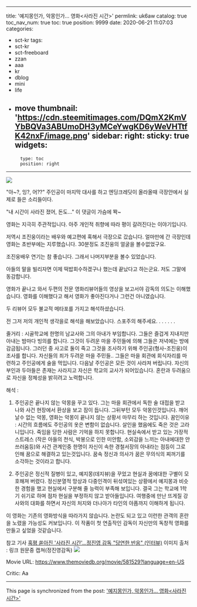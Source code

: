 
---
title: '예지몽인가, 악몽인가... 영화<사라진 시간>'
permlink: uk6aw
catalog: true
toc_nav_num: true
toc: true
position: 9999
date: 2020-06-21 11:07:03
categories:
- sct-kr
tags:
- sct-kr
- sct-freeboard
- zzan
- aaa
- kr
- dblog
- mini
- life
- move
thumbnail: 'https://cdn.steemitimages.com/DQmX2KmVYbBQVa3ABUmoDH3yMCeYwgKD6yWeVHTtfK42nxF/image.png'
sidebar:
    right:
        sticky: true
widgets:
    -
        type: toc
        position: right
---


![](https://cdn.steemitimages.com/DQmX2KmVYbBQVa3ABUmoDH3yMCeYwgKD6yWeVHTtfK42nxF/image.png)

"아~?, 잉?, 어??"
주인공이 마지막 대사를 하고 엔딩크레딧이 올라올때 극장안에서 실제로 들은 소리들이다.

"내 시간이 사라진 졌어, 돈도..." 이 댓글이 가슴에 똭~

영화는 지극히 주관적입니다. 아주 개인적 취향에 따라 평이 갈려진다는 이야기입니다. 

저역시 조진웅이라는 배우와 예고편에 혹해서 극장으로 갔습니다. 얼마만에 간 극장인데 영화는 초반부에는 지루했습니다.  30분정도 조진웅의 얼굴을 볼수없었구요. 

조진웅배우 연기는 참 좋습니다. 그래서 나머지부분을 볼수 있었습니다. 

아들의 말을 빌리자면 이제 떡밥회수하겠구나 했는데 끝났다고 하는군요. 저도 그말에 동감합니다. 

영화가 끝나고 와서 두편의 전문 영화리뷰어들의 영상을 보고서야 감독의 의도는 이해했습니다. 영화를 이해했다고 해서 영화가 좋아진다거나 그런건 아니였습니다. 

두 리뷰어 모두 불교적 메타포를 가지고 해석하셨습니다. 

전 그저 저의 개인적 생각을로 해석을 해보았습니다. 
스포주의 해주세요. 
.
.
.
.
.
.


줄거리 : 시골학교에 한명의 남교사와 그의 아내가 부임합니다. 그들은 즐겁게 지내지만 아내는 밤마다 빙의를 합니다.  그것이 두려운 마을 주민들에 의해 그들은 저녁에는 방에 감금됩니다. 
그러던 중 사고로 둘이 죽고 그것을 조사하기 위해 주인공(형사-조진웅)이 조사를 합니다. 자신들의 죄가 두려운 마을 주민들.. 그들은 마을 회관에 회식자리를 마련하고 주인공에게 술을 먹입니다. 
다음날 주인공은 모든 것이 사라져 버립니다. 자신의 부인과 두아들은 존재는 사라지고 자신은 학교의 교사가 되어있습니다. 혼란과 두려움으로 자신을 정체성을 밝히려고 노력합니다. 

해석 : 
1. 주인공은 끝나지 않는 악몽을 꾸고 있다. 그는 마을 회관에서 독한 술 대접을 받고 나와 사건 현장에서 환상을 보고 잠이 듭니다. 그뒤부턴 모두 악몽인것입니다. 깨어 날수 없는 악몽, 영화는 악몽이 끝나지 않는 상황서 마무리 하는 것입니다. 
꿈인이유 : 시간의 흐름에도 주인공의 옷은 변함이 없습니다. 살인을 했음에도 죽은 것은 고라니입니다. 죽임을 당한 사람은 기억을 하지 못합니다. 
현실속에서 받고 있는 가장적 스트레스 (작은 아들의 천식, 박봉으로 인한 미안함, 소외감을 느끼는 아내에대한 안쓰러움등)와 사건 관계인중 한명이 자신이 속한 경철서장의 아내라는 점등이 그로 인해 꿈으로 해결하고 있는것입니다. 
꿈속 정신과 의사가 꿈은 무의식의 찌꺼기를 소각하는 것이라고 합니다. 

2. 주인공은 정신적 질병이 있고, 예지몽(데지뷰)을 꾸었고 현실과 꿈에대한 구별이 모호해져 버렸다.
정신분열적 망상과 다중인격이 뒤섞여있는 상황에서 예지몽과 비슷한 경험을 했고 현실에서 구분해 줄 능력이 부족해 보입니다. 
결국 그는 학교에 1학기 쉬기로 하며 점차 현실을 부정하지 않고 받아들입니다. 여행중에 만난 뜨게질 강사와의 대화를 하면서 자신의 처지와 더나아가 타인의 아픔까지 이해하게 됩니다. 

이 영화는 기존의 영화방식을 따라가지 않습니다. 논란도 되고 있고 이런한 관객의 혼란을 노렸을 가능성도 커보입니다. 이 작품이 첫 연출작인 감독이 자신만의 독창적 영화를 만들고 싶었을 것같습니다. 

참고 기사 
[혹평 쏟아진 '사라진 시간'…정진영 감독 "당연한 반응" (인터뷰)](https://www.hankyung.com/entertainment/article/202006184072H)
이미지 출처 : 링크 원문중 캡쳐(정진영감독)
![](https://cdn.steemitimages.com/DQmcgqhAs8hbNJixaqSQLnubQi66McHPRT175d11ckV83DV/image.png)

Movie URL: https://www.themoviedb.org/movie/581529?language=en-US

Critic: Aa

- - -

This page is synchronized from the post: ['예지몽인가, 악몽인가... 영화<사라진 시간>'](https://steemit.com/@kingbit/uk6aw)

